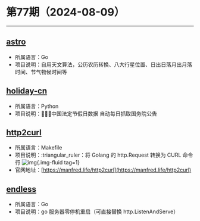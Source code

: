 # 第77期（2024-08-09）

---
## [astro](https://github.com/Starainrt/astro)
- 所属语言：Go
- 项目说明：自用天文算法，公历农历转换、八大行星位置、日出日落月出月落时间、节气物候时间等

## [holiday-cn](https://github.com/NateScarlet/holiday-cn)
- 所属语言：Python
- 项目说明：📅🇨🇳中国法定节假日数据 自动每日抓取国务院公告

## [http2curl](https://github.com/moul/http2curl)
- 所属语言：Makefile
- 项目说明：:triangular_ruler：将 Golang 的 http.Request 转换为 CURL 命令行
![img](https://mirror.ghproxy.com/https://raw.githubusercontent.com/xiaoxuan6/weekly/main/docs/static/images/2024-08-09/1723195429.png){.img-fluid tag=1}
- 官网地址：[https://manfred.life/http2curl](https://manfred.life/http2curl)

## [endless](https://github.com/fvbock/endless)
- 所属语言：Go
- 项目说明：go 服务器零停机重启（可直接替换 http.ListenAndServe）
